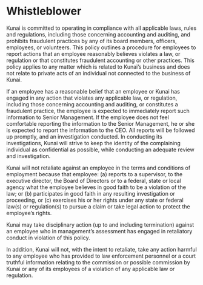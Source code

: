 # Whistleblower
Kunai is committed to operating in compliance with all applicable laws, rules and regulations, including those concerning accounting and auditing, and prohibits fraudulent practices by any of its board members, officers, employees, or volunteers.  This policy outlines a procedure for employees to report actions that an employee reasonably believes violates a law, or regulation or that constitutes fraudulent accounting or other practices.  This policy applies to any matter which is related to Kunai’s business and does not relate to private acts of an individual not connected to the business of Kunai.

If an employee has a reasonable belief that an employee or Kunai has engaged in any action that violates any applicable law, or regulation, including those concerning accounting and auditing, or constitutes a fraudulent practice, the employee is expected to immediately report such information to Senior Management.  If the employee does not feel comfortable reporting the information to the Senior Management, he or she is expected to report the information to the CEO.
All reports will be followed up promptly, and an investigation conducted.  In conducting its investigations, Kunai will strive to keep the identity of the complaining individual as confidential as possible, while conducting an adequate review and investigation.

Kunai will not retaliate against an employee in the terms and conditions of employment because that employee: (a) reports to a supervisor, to the executive director, the Board of Directors or to a federal, state or local agency what the employee believes in good faith to be a violation of the law; or (b) participates in good faith in any resulting investigation or proceeding, or (c) exercises his or her rights under any state or federal law(s) or regulation(s) to pursue a claim or take legal action to protect the employee’s rights.

Kunai may take disciplinary action (up to and including termination) against an employee who in management’s assessment has engaged in retaliatory conduct in violation of this policy.

In addition, Kunai will not, with the intent to retaliate, take any action harmful to any employee who has provided to law enforcement personnel or a court truthful information relating to the commission or possible commission by Kunai or any of its employees of a violation of any applicable law or regulation.
